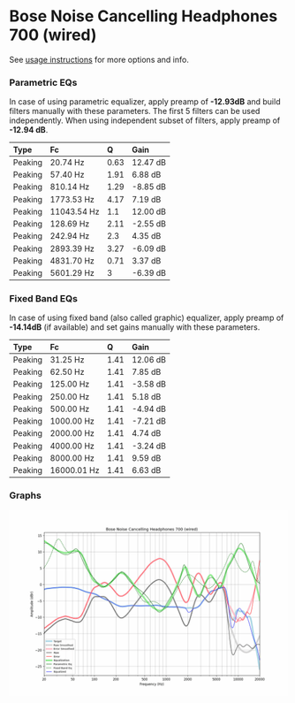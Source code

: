 # Bose Noise Cancelling Headphones 700 (wired)
See [usage instructions](https://github.com/jaakkopasanen/AutoEq#usage) for more options and info.

### Parametric EQs
In case of using parametric equalizer, apply preamp of **-12.93dB** and build filters manually
with these parameters. The first 5 filters can be used independently.
When using independent subset of filters, apply preamp of **-12.94 dB**.

| Type    | Fc          |    Q | Gain     |
|:--------|:------------|:-----|:---------|
| Peaking | 20.74 Hz    | 0.63 | 12.47 dB |
| Peaking | 57.40 Hz    | 1.91 | 6.88 dB  |
| Peaking | 810.14 Hz   | 1.29 | -8.85 dB |
| Peaking | 1773.53 Hz  | 4.17 | 7.19 dB  |
| Peaking | 11043.54 Hz | 1.1  | 12.00 dB |
| Peaking | 128.69 Hz   | 2.11 | -2.55 dB |
| Peaking | 242.94 Hz   | 2.3  | 4.35 dB  |
| Peaking | 2893.39 Hz  | 3.27 | -6.09 dB |
| Peaking | 4831.70 Hz  | 0.71 | 3.37 dB  |
| Peaking | 5601.29 Hz  | 3    | -6.39 dB |

### Fixed Band EQs
In case of using fixed band (also called graphic) equalizer, apply preamp of **-14.14dB**
(if available) and set gains manually with these parameters.

| Type    | Fc          |    Q | Gain     |
|:--------|:------------|:-----|:---------|
| Peaking | 31.25 Hz    | 1.41 | 12.06 dB |
| Peaking | 62.50 Hz    | 1.41 | 7.85 dB  |
| Peaking | 125.00 Hz   | 1.41 | -3.58 dB |
| Peaking | 250.00 Hz   | 1.41 | 5.18 dB  |
| Peaking | 500.00 Hz   | 1.41 | -4.94 dB |
| Peaking | 1000.00 Hz  | 1.41 | -7.21 dB |
| Peaking | 2000.00 Hz  | 1.41 | 4.74 dB  |
| Peaking | 4000.00 Hz  | 1.41 | -3.24 dB |
| Peaking | 8000.00 Hz  | 1.41 | 9.59 dB  |
| Peaking | 16000.01 Hz | 1.41 | 6.63 dB  |

### Graphs
![](./Bose%20Noise%20Cancelling%20Headphones%20700%20(wired).png)